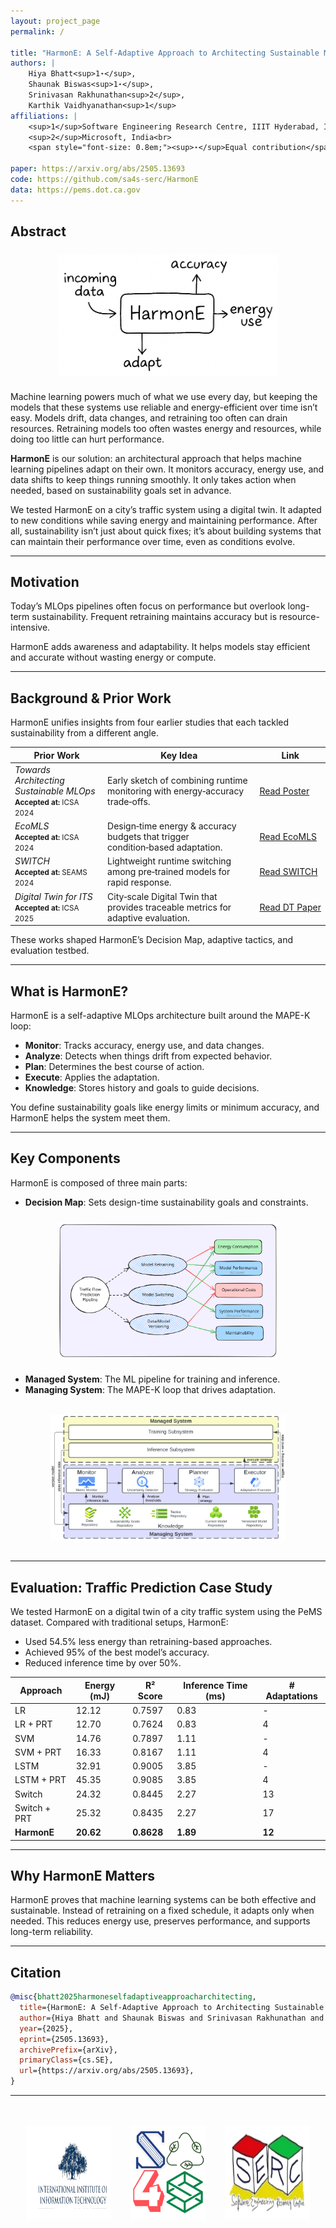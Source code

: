 ```yaml
---
layout: project_page
permalink: /

title: "HarmonE: A Self-Adaptive Approach to Architecting Sustainable MLOps"
authors: |
    Hiya Bhatt<sup>1⋆</sup>,
    Shaunak Biswas<sup>1⋆</sup>,
    Srinivasan Rakhunathan<sup>2</sup>,
    Karthik Vaidhyanathan<sup>1</sup>
affiliations: |
    <sup>1</sup>Software Engineering Research Centre, IIIT Hyderabad, India<br>
    <sup>2</sup>Microsoft, India<br>
    <span style="font-size: 0.8em;"><sup>⋆</sup>Equal contribution</span>

paper: https://arxiv.org/abs/2505.13693
code: https://github.com/sa4s-serc/HarmonE 
data: https://pems.dot.ca.gov
---
```


## Abstract

<img src="static/image/Intro.png" alt="Decision Map Illustration" style="max-width: 70%; display: block; margin: 1.5rem auto;">

Machine learning powers much of what we use every day, but keeping the models that these systems use reliable and energy-efficient over time isn’t easy. Models drift, data changes, and retraining too often can drain resources. Retraining models too often wastes energy and resources, while doing too little can hurt performance.

**HarmonE** is our solution: an architectural approach that helps machine learning pipelines adapt on their own. It monitors accuracy, energy use, and data shifts to keep things running smoothly. It only takes action when needed, based on sustainability goals set in advance.

We tested HarmonE on a city’s traffic system using a digital twin. It adapted to new conditions while saving energy and maintaining performance. After all, sustainability isn’t just about quick fixes; it’s about building systems that can maintain their performance over time, even as conditions evolve. 

---

## Motivation

Today’s MLOps pipelines often focus on performance but overlook long-term sustainability. Frequent retraining maintains accuracy but is resource-intensive.

HarmonE adds awareness and adaptability. It helps models stay efficient and accurate without wasting energy or compute.

---

## Background & Prior Work

HarmonE unifies insights from four earlier studies that each tackled sustainability from a different angle.

<!-- <style>
  table {
    table-layout: auto;
    width: 100%;
    border-collapse: collapse;
  }
  th, td {
    white-space: normal;
    word-wrap: break-word;
    vertical-align: top;
    padding: 0.75rem;
    border-bottom: 1px solid #ddd;
  }
</style> -->

<table>
  <thead>
    <tr>
      <th>Prior Work</th>
      <th>Key Idea</th>
      <th>Link</th>
    </tr>
  </thead>
  <tbody>
    <tr>
      <td>
        <em>Towards Architecting Sustainable MLOps</em><br>
        <small><strong>Accepted at:</strong> ICSA 2024</small>
      </td>
      <td>Early sketch of combining runtime monitoring with energy‑accuracy trade‑offs.</td>
      <td><a class="button-purple" href="https://arxiv.org/pdf/2404.04572" target="_blank">Read&nbsp;Poster</a></td>
    </tr>
    <tr>
      <td>
        <em>EcoMLS</em><br>
        <small><strong>Accepted at:</strong> ICSA 2024</small>
      </td>
      <td>Design‑time energy & accuracy budgets that trigger condition‑based adaptation.</td>
      <td><a class="button-purple" href="https://arxiv.org/pdf/2404.11411" target="_blank">Read&nbsp;EcoMLS</a></td>
    </tr>
    <tr>
      <td>
        <em>SWITCH</em><br>
        <small><strong>Accepted at:</strong> SEAMS 2024</small>
      </td>
      <td>Lightweight runtime switching among pre‑trained models for rapid response.</td>
      <td><a class="button-purple" href="https://arxiv.org/pdf/2402.06351" target="_blank">Read&nbsp;SWITCH</a></td>
    </tr>
    <tr>
      <td>
        <em>Digital Twin for ITS</em><br>
        <small><strong>Accepted at:</strong> ICSA 2025</small>
      </td>
      <td>City‑scale Digital Twin that provides traceable metrics for adaptive evaluation.</td>
      <td><a class="button-purple" href="https://arxiv.org/pdf/2502.17646" target="_blank">Read&nbsp;DT&nbsp;Paper</a></td>
    </tr>
  </tbody>
</table>



These works shaped HarmonE’s Decision Map, adaptive tactics, and evaluation testbed.

---

## What is HarmonE?

HarmonE is a self-adaptive MLOps architecture built around the MAPE-K loop:

- **Monitor**: Tracks accuracy, energy use, and data changes.
- **Analyze**: Detects when things drift from expected behavior.
- **Plan**: Determines the best course of action.
- **Execute**: Applies the adaptation.
- **Knowledge**: Stores history and goals to guide decisions.

You define sustainability goals like energy limits or minimum accuracy, and HarmonE helps the system meet them.

---

## Key Components

HarmonE is composed of three main parts:

- **Decision Map**: Sets design-time sustainability goals and constraints.

<img src="static/image/DM_excali.svg" alt="Decision Map Illustration" style="max-width: 70%; display: block; margin: 1.5rem auto;">

- **Managed System**: The ML pipeline for training and inference.
- **Managing System**: The MAPE-K loop that drives adaptation.

<img src="static/image/HarmonE_Architecture.png" alt="HarmonE Architecture" style="max-width: 75%; display: block; margin: 2rem auto;">


---

## Evaluation: Traffic Prediction Case Study

We tested HarmonE on a digital twin of a city traffic system using the PeMS dataset. Compared with traditional setups, HarmonE:

- Used 54.5% less energy than retraining-based approaches.
- Achieved 95% of the best model’s accuracy.
- Reduced inference time by over 50%.

| Approach      | Energy (mJ) | R² Score | Inference Time (ms) | # Adaptations |
|---------------|-------------|----------|----------------------|----------------|
| LR            | 12.12       | 0.7597   | 0.83                 | -              |
| LR + PRT      | 12.70       | 0.7624   | 0.83                 | 4              |
| SVM           | 14.76       | 0.7897   | 1.11                 | -              |
| SVM + PRT     | 16.33       | 0.8167   | 1.11                 | 4              |
| LSTM          | 32.91       | 0.9005   | 3.85                 | -              |
| LSTM + PRT    | 45.35       | 0.9085   | 3.85                 | 4              |
| Switch        | 24.32       | 0.8445   | 2.27                 | 13             |
| Switch + PRT  | 25.32       | 0.8435   | 2.27                 | 17             |
| **HarmonE**   | **20.62**   | **0.8628** | **1.89**           | **12**         |

---

## Why HarmonE Matters

HarmonE proves that machine learning systems can be both effective and sustainable. Instead of retraining on a fixed schedule, it adapts only when needed. This reduces energy use, preserves performance, and supports long-term reliability.

---

## Citation

```bibtex
@misc{bhatt2025harmoneselfadaptiveapproacharchitecting,
  title={HarmonE: A Self-Adaptive Approach to Architecting Sustainable MLOps},
  author={Hiya Bhatt and Shaunak Biswas and Srinivasan Rakhunathan and Karthik Vaidhyanathan},
  year={2025},
  eprint={2505.13693},
  archivePrefix={arXiv},
  primaryClass={cs.SE},
  url={https://arxiv.org/abs/2505.13693},
}
```
---
<div style="display: flex; justify-content: space-between; align-items: center; margin-top: 3rem; padding: 0 5%;">
  <img src="static/image/iiit_logo.svg" alt="IIIT Hyderabad" style="height: 150px; max-width: 30%;">
  <img src="static/image/sa4s_logo.svg" alt="SA4S Logo" style="height: 150px; max-width: 30%;">
  <img src="static/image/serc_logo.svg" alt="SERC Logo" style="height: 150px; max-width: 30%;">
</div>

